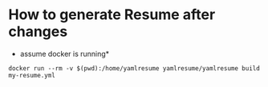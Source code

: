 # How to generate Resume after changes

* assume docker is running*
```
docker run --rm -v $(pwd):/home/yamlresume yamlresume/yamlresume build my-resume.yml
```